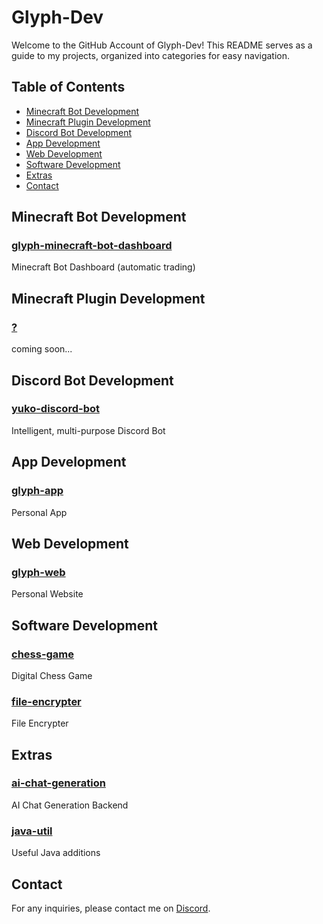 # Glyph-Dev

Welcome to the GitHub Account of Glyph-Dev! This README serves as a guide to my projects, organized into categories for easy navigation.

## Table of Contents

- [Minecraft Bot Development](#minecraft-bot-development)
- [Minecraft Plugin Development](#minecraft-plugin-development)
- [Discord Bot Development](#discord-bot-development)
- [App Development](#app-development)
- [Web Development](#web-development)
- [Software Development](#software-development)
- [Extras](#extras)
- [Contact](#contact)


## Minecraft Bot Development

### [glyph-minecraft-bot-dashboard](https://github.com/Glyph-Dev/glyph-minecraft-bot-dashboard)
Minecraft Bot Dashboard (automatic trading)


## Minecraft Plugin Development

### [?](coming-soon)
coming soon...


## Discord Bot Development

### [yuko-discord-bot](https://github.com/Glyph-Dev/yuko-discord-bot)
Intelligent, multi-purpose Discord Bot


## App Development

### [glyph-app](https://github.com/Glyph-Dev/glyph-app)
Personal App


## Web Development

### [glyph-web](https://github.com/Glyph-Dev/glyph-web)
Personal Website


## Software Development

### [chess-game](https://github.com/Glyph-Dev/chess-game)
Digital Chess Game

### [file-encrypter](https://github.com/Glyph-Dev/file-encrypter)
File Encrypter


## Extras

### [ai-chat-generation](https://github.com/Glyph-Dev/ai-chat-generation)
AI Chat Generation Backend

### [java-util](https://github.com/Glyph-Dev/java-util)
Useful Java additions


## Contact

For any inquiries, please contact me on [Discord](https://discordapp.com/users/512330341805981702/).
